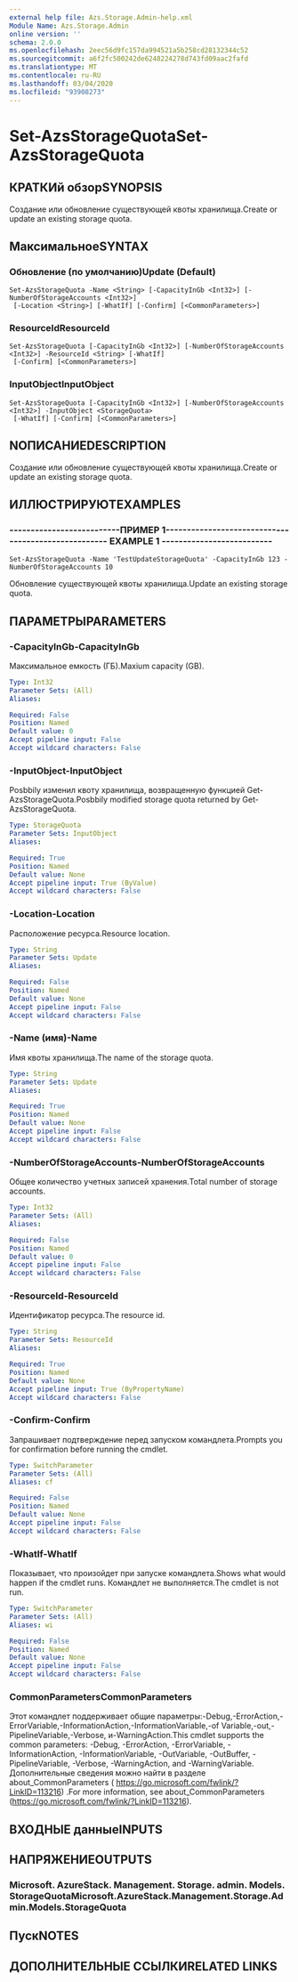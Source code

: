 ```yaml
---
external help file: Azs.Storage.Admin-help.xml
Module Name: Azs.Storage.Admin
online version: ''
schema: 2.0.0
ms.openlocfilehash: 2eec56d9fc157da994521a5b258cd28132344c52
ms.sourcegitcommit: a6f2fc500242de6248224278d743fd09aac2fafd
ms.translationtype: MT
ms.contentlocale: ru-RU
ms.lasthandoff: 03/04/2020
ms.locfileid: "93908273"
---
```

# <span data-ttu-id="e5b3f-101">Set-AzsStorageQuota</span><span class="sxs-lookup"><span data-stu-id="e5b3f-101">Set-AzsStorageQuota</span></span>

## <span data-ttu-id="e5b3f-102">КРАТКИй обзор</span><span class="sxs-lookup"><span data-stu-id="e5b3f-102">SYNOPSIS</span></span>
<span data-ttu-id="e5b3f-103">Создание или обновление существующей квоты хранилища.</span><span class="sxs-lookup"><span data-stu-id="e5b3f-103">Create or update an existing storage quota.</span></span>

## <span data-ttu-id="e5b3f-104">Максимальное</span><span class="sxs-lookup"><span data-stu-id="e5b3f-104">SYNTAX</span></span>

### <span data-ttu-id="e5b3f-105">Обновление (по умолчанию)</span><span class="sxs-lookup"><span data-stu-id="e5b3f-105">Update (Default)</span></span>
```
Set-AzsStorageQuota -Name <String> [-CapacityInGb <Int32>] [-NumberOfStorageAccounts <Int32>]
 [-Location <String>] [-WhatIf] [-Confirm] [<CommonParameters>]
```

### <span data-ttu-id="e5b3f-106">ResourceId</span><span class="sxs-lookup"><span data-stu-id="e5b3f-106">ResourceId</span></span>
```
Set-AzsStorageQuota [-CapacityInGb <Int32>] [-NumberOfStorageAccounts <Int32>] -ResourceId <String> [-WhatIf]
 [-Confirm] [<CommonParameters>]
```

### <span data-ttu-id="e5b3f-107">InputObject</span><span class="sxs-lookup"><span data-stu-id="e5b3f-107">InputObject</span></span>
```
Set-AzsStorageQuota [-CapacityInGb <Int32>] [-NumberOfStorageAccounts <Int32>] -InputObject <StorageQuota>
 [-WhatIf] [-Confirm] [<CommonParameters>]
```

## <span data-ttu-id="e5b3f-108">NОПИСАНИЕ</span><span class="sxs-lookup"><span data-stu-id="e5b3f-108">DESCRIPTION</span></span>
<span data-ttu-id="e5b3f-109">Создание или обновление существующей квоты хранилища.</span><span class="sxs-lookup"><span data-stu-id="e5b3f-109">Create or update an existing storage quota.</span></span>

## <span data-ttu-id="e5b3f-110">ИЛЛЮСТРИРУЮТ</span><span class="sxs-lookup"><span data-stu-id="e5b3f-110">EXAMPLES</span></span>

### <span data-ttu-id="e5b3f-111">--------------------------ПРИМЕР 1--------------------------</span><span class="sxs-lookup"><span data-stu-id="e5b3f-111">-------------------------- EXAMPLE 1 --------------------------</span></span>
```
Set-AzsStorageQuota -Name 'TestUpdateStorageQuota' -CapacityInGb 123 -NumberOfStorageAccounts 10
```

<span data-ttu-id="e5b3f-112">Обновление существующей квоты хранилища.</span><span class="sxs-lookup"><span data-stu-id="e5b3f-112">Update an existing storage quota.</span></span>

## <span data-ttu-id="e5b3f-113">ПАРАМЕТРЫ</span><span class="sxs-lookup"><span data-stu-id="e5b3f-113">PARAMETERS</span></span>

### <span data-ttu-id="e5b3f-114">-CapacityInGb</span><span class="sxs-lookup"><span data-stu-id="e5b3f-114">-CapacityInGb</span></span>
<span data-ttu-id="e5b3f-115">Максимальное емкость (ГБ).</span><span class="sxs-lookup"><span data-stu-id="e5b3f-115">Maxium capacity (GB).</span></span>

```yaml
Type: Int32
Parameter Sets: (All)
Aliases: 

Required: False
Position: Named
Default value: 0
Accept pipeline input: False
Accept wildcard characters: False
```

### <span data-ttu-id="e5b3f-116">-InputObject</span><span class="sxs-lookup"><span data-stu-id="e5b3f-116">-InputObject</span></span>
<span data-ttu-id="e5b3f-117">Posbbily изменил квоту хранилища, возвращенную функцией Get-AzsStorageQuota.</span><span class="sxs-lookup"><span data-stu-id="e5b3f-117">Posbbily modified storage quota returned by Get-AzsStorageQuota.</span></span>

```yaml
Type: StorageQuota
Parameter Sets: InputObject
Aliases: 

Required: True
Position: Named
Default value: None
Accept pipeline input: True (ByValue)
Accept wildcard characters: False
```

### <span data-ttu-id="e5b3f-118">-Location</span><span class="sxs-lookup"><span data-stu-id="e5b3f-118">-Location</span></span>
<span data-ttu-id="e5b3f-119">Расположение ресурса.</span><span class="sxs-lookup"><span data-stu-id="e5b3f-119">Resource location.</span></span>

```yaml
Type: String
Parameter Sets: Update
Aliases: 

Required: False
Position: Named
Default value: None
Accept pipeline input: False
Accept wildcard characters: False
```

### <span data-ttu-id="e5b3f-120">-Name (имя)</span><span class="sxs-lookup"><span data-stu-id="e5b3f-120">-Name</span></span>
<span data-ttu-id="e5b3f-121">Имя квоты хранилища.</span><span class="sxs-lookup"><span data-stu-id="e5b3f-121">The name of the storage quota.</span></span>

```yaml
Type: String
Parameter Sets: Update
Aliases: 

Required: True
Position: Named
Default value: None
Accept pipeline input: False
Accept wildcard characters: False
```

### <span data-ttu-id="e5b3f-122">-NumberOfStorageAccounts</span><span class="sxs-lookup"><span data-stu-id="e5b3f-122">-NumberOfStorageAccounts</span></span>
<span data-ttu-id="e5b3f-123">Общее количество учетных записей хранения.</span><span class="sxs-lookup"><span data-stu-id="e5b3f-123">Total number of storage accounts.</span></span>

```yaml
Type: Int32
Parameter Sets: (All)
Aliases: 

Required: False
Position: Named
Default value: 0
Accept pipeline input: False
Accept wildcard characters: False
```

### <span data-ttu-id="e5b3f-124">-ResourceId</span><span class="sxs-lookup"><span data-stu-id="e5b3f-124">-ResourceId</span></span>
<span data-ttu-id="e5b3f-125">Идентификатор ресурса.</span><span class="sxs-lookup"><span data-stu-id="e5b3f-125">The resource id.</span></span>

```yaml
Type: String
Parameter Sets: ResourceId
Aliases: 

Required: True
Position: Named
Default value: None
Accept pipeline input: True (ByPropertyName)
Accept wildcard characters: False
```

### <span data-ttu-id="e5b3f-126">-Confirm</span><span class="sxs-lookup"><span data-stu-id="e5b3f-126">-Confirm</span></span>
<span data-ttu-id="e5b3f-127">Запрашивает подтверждение перед запуском командлета.</span><span class="sxs-lookup"><span data-stu-id="e5b3f-127">Prompts you for confirmation before running the cmdlet.</span></span>

```yaml
Type: SwitchParameter
Parameter Sets: (All)
Aliases: cf

Required: False
Position: Named
Default value: None
Accept pipeline input: False
Accept wildcard characters: False
```

### <span data-ttu-id="e5b3f-128">-WhatIf</span><span class="sxs-lookup"><span data-stu-id="e5b3f-128">-WhatIf</span></span>
<span data-ttu-id="e5b3f-129">Показывает, что произойдет при запуске командлета.</span><span class="sxs-lookup"><span data-stu-id="e5b3f-129">Shows what would happen if the cmdlet runs.</span></span>
<span data-ttu-id="e5b3f-130">Командлет не выполняется.</span><span class="sxs-lookup"><span data-stu-id="e5b3f-130">The cmdlet is not run.</span></span>

```yaml
Type: SwitchParameter
Parameter Sets: (All)
Aliases: wi

Required: False
Position: Named
Default value: None
Accept pipeline input: False
Accept wildcard characters: False
```

### <span data-ttu-id="e5b3f-131">CommonParameters</span><span class="sxs-lookup"><span data-stu-id="e5b3f-131">CommonParameters</span></span>
<span data-ttu-id="e5b3f-132">Этот командлет поддерживает общие параметры:-Debug,-ErrorAction,-ErrorVariable,-InformationAction,-InformationVariable,-of Variable,-out,-PipelineVariable,-Verbose, и-WarningAction.</span><span class="sxs-lookup"><span data-stu-id="e5b3f-132">This cmdlet supports the common parameters: -Debug, -ErrorAction, -ErrorVariable, -InformationAction, -InformationVariable, -OutVariable, -OutBuffer, -PipelineVariable, -Verbose, -WarningAction, and -WarningVariable.</span></span> <span data-ttu-id="e5b3f-133">Дополнительные сведения можно найти в разделе about_CommonParameters ( https://go.microsoft.com/fwlink/?LinkID=113216) .</span><span class="sxs-lookup"><span data-stu-id="e5b3f-133">For more information, see about_CommonParameters (https://go.microsoft.com/fwlink/?LinkID=113216).</span></span>

## <span data-ttu-id="e5b3f-134">ВХОДНЫЕ данные</span><span class="sxs-lookup"><span data-stu-id="e5b3f-134">INPUTS</span></span>

## <span data-ttu-id="e5b3f-135">НАПРЯЖЕНИЕ</span><span class="sxs-lookup"><span data-stu-id="e5b3f-135">OUTPUTS</span></span>

### <span data-ttu-id="e5b3f-136">Microsoft. AzureStack. Management. Storage. admin. Models. StorageQuota</span><span class="sxs-lookup"><span data-stu-id="e5b3f-136">Microsoft.AzureStack.Management.Storage.Admin.Models.StorageQuota</span></span>

## <span data-ttu-id="e5b3f-137">Пуск</span><span class="sxs-lookup"><span data-stu-id="e5b3f-137">NOTES</span></span>

## <span data-ttu-id="e5b3f-138">ДОПОЛНИТЕЛЬНЫЕ ССЫЛКИ</span><span class="sxs-lookup"><span data-stu-id="e5b3f-138">RELATED LINKS</span></span>

